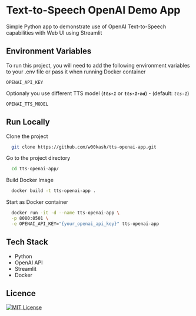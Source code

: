 
# Text-to-Speech OpenAI Demo App

Simple Python app to demonstrate use of OpenAI Text-to-Speech capabilities with Web UI using Streamlit




## Environment Variables

To run this project, you will need to add the following environment variables to your .env file or pass it when running Docker container

`OPENAI_API_KEY`

Optionaly you use different TTS model (***`tts-1`*** or ***`tts-1-hd`***) - (default: *`tts-1`*)

`OPENAI_TTS_MODEL`


## Run Locally

Clone the project

```bash
  git clone https://github.com/w00kash/tts-openai-app.git
```

Go to the project directory

```bash
  cd tts-openai-app/
```

Build Docker Image

```bash
  docker build -t tts-openai-app .
```

Start as Docker container

```bash
  docker run -it -d --name tts-openai-app \
  -p 8080:8501 \
  -e OPENAI_API_KEY="{your_openai_api_key}" tts-openai-app
```


## Tech Stack

- Python
- OpenAI API
- Streamlit
- Docker


## Licence

[![MIT License](https://img.shields.io/badge/License-MIT-green.svg)](https://choosealicense.com/licenses/mit/)

